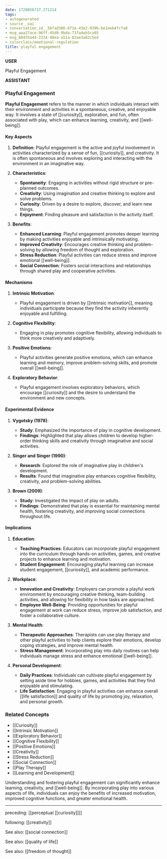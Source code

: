 ```yaml
---
date: 1720856737.271214
tags:
- autogenerated
- source__oai
- conversation_id__5bfad386-6f1e-43e2-939b-be1eeb4fcfa8
- msg_aaa27ace-96ff-45d0-9bda-71fa4eb5ca95
- msg_68455a44-2324-48ea-a51a-82ae3a82c5ed
- colorclass/emotional-regulation
title: playful engagement
---
```


**USER**

Playful Engagement


**ASSISTANT**

### Playful Engagement

**Playful Engagement** refers to the manner in which individuals interact with their environment and activities in a spontaneous, creative, and enjoyable way. It involves a state of [[curiosity]], exploration, and fun, often associated with play, which can enhance learning, creativity, and [[well-being]].

#### Key Aspects

1. **Definition**:
   Playful engagement is the active and joyful involvement in activities characterized by a sense of fun, [[curiosity]], and creativity. It is often spontaneous and involves exploring and interacting with the environment in an imaginative way.

2. **Characteristics**:
   - **Spontaneity**: Engaging in activities without rigid structure or pre-planned outcomes.
   - **Creativity**: Using imagination and creative thinking to explore and solve problems.
   - **Curiosity**: Driven by a desire to explore, discover, and learn new things.
   - **Enjoyment**: Finding pleasure and satisfaction in the activity itself.

3. **Benefits**:
   - **Enhanced Learning**: Playful engagement promotes deeper learning by making activities enjoyable and intrinsically motivating.
   - **Improved Creativity**: Encourages creative thinking and problem-solving by allowing freedom of thought and exploration.
   - **Stress Reduction**: Playful activities can reduce stress and improve emotional [[well-being]].
   - **Social Connection**: Fosters social interactions and relationships through shared play and cooperative activities.

#### Mechanisms

1. **Intrinsic Motivation**:
   - Playful engagement is driven by [[intrinsic motivation]], meaning individuals participate because they find the activity inherently enjoyable and fulfilling.

2. **Cognitive Flexibility**:
   - Engaging in play promotes cognitive flexibility, allowing individuals to think more creatively and adaptively.

3. **Positive Emotions**:
   - Playful activities generate positive emotions, which can enhance learning and memory, improve problem-solving skills, and promote overall [[well-being]].

4. **Exploratory Behavior**:
   - Playful engagement involves exploratory behaviors, which encourage [[curiosity]] and the desire to understand the environment and new concepts.

#### Experimental Evidence

1. **Vygotsky (1978)**:
   - **Study**: Emphasized the importance of play in cognitive development.
   - **Findings**: Highlighted that play allows children to develop higher-order thinking skills and creativity through imaginative and social activities.

2. **Singer and Singer (1990)**:
   - **Research**: Explored the role of imaginative play in children's development.
   - **Results**: Found that imaginative play enhances cognitive flexibility, creativity, and problem-solving abilities.

3. **Brown (2009)**:
   - **Study**: Investigated the impact of play on adults.
   - **Findings**: Demonstrated that play is essential for maintaining mental health, fostering creativity, and improving social connections throughout life.

#### Implications

1. **Education**:
   - **Teaching Practices**: Educators can incorporate playful engagement into the curriculum through hands-on activities, games, and creative projects to enhance learning and motivation.
   - **Student Engagement**: Encouraging playful learning can increase student engagement, [[curiosity]], and academic performance.

2. **Workplace**:
   - **Innovation and Creativity**: Employers can promote a playful work environment by encouraging creative thinking, team-building activities, and allowing for flexibility in how tasks are approached.
   - **Employee Well-Being**: Providing opportunities for playful engagement at work can reduce stress, improve job satisfaction, and foster a collaborative culture.

3. **Mental Health**:
   - **Therapeutic Approaches**: Therapists can use play therapy and other playful activities to help clients explore their emotions, develop coping strategies, and improve mental health.
   - **Stress Management**: Incorporating play into daily routines can help individuals manage stress and enhance emotional [[well-being]].

4. **Personal Development**:
   - **Daily Practices**: Individuals can cultivate playful engagement by setting aside time for hobbies, games, and activities that they find enjoyable and stimulating.
   - **Life Satisfaction**: Engaging in playful activities can enhance overall [[life satisfaction]] and quality of life by promoting joy, relaxation, and personal growth.

### Related Concepts

- [[Curiosity]]
- [[Intrinsic Motivation]]
- [[Exploratory Behavior]]
- [[Cognitive Flexibility]]
- [[Positive Emotions]]
- [[Creativity]]
- [[Stress Reduction]]
- [[Social Connection]]
- [[Play Therapy]]
- [[Learning and Development]]

Understanding and fostering playful engagement can significantly enhance learning, creativity, and [[well-being]]. By incorporating play into various aspects of life, individuals can enjoy the benefits of increased motivation, improved cognitive functions, and greater emotional health.


---

preceding: [[perceptual [[curiosity]]]]  


following: [[creativity]]

See also: [[social connection]]


See also: [[quality of life]]


See also: [[freedom of thought]]